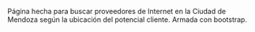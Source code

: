 Página hecha para buscar proveedores de Internet en la Ciudad de Mendoza según la ubicación del potencial cliente. Armada con bootstrap.
